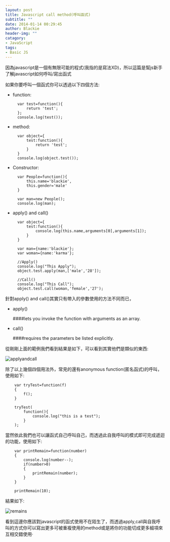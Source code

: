 ```yaml
---
layout: post
title: Javascript call method(呼叫函式)
subtitle: ""
date: 2014-01-14 00:29:45
author: Blackie
header-img: ""
catagory:
- JavaScript
tags:
- Basic JS
---
```


因為javascript是一個有無限可能的程式(我指的是寫法XD)，所以這篇是幫js新手了解javascript如何呼叫/寫出函式

<!-- More -->

如果你要呼叫一個函式你可以透過以下四個方法:

- function:

		var test=function(){
			return 'test';
		};
		console.log(test());

- method:

		var object={
			test:function(){
				return 'test';
			}
		}
		console.log(object.test());

- Constructor:

		var People=function(){
			this.name='blackie',
			this.gender='male'
		}

		var man=new People();
		console.log(man);

- apply() and call()

		var object={
			test:function(){
				console.log(this.name,arguments[0],arguments[1]);
			}
		}

        var man={name:'blackie'};
        var woman={name:'karma'};

        //Apply()
        console.log("This Apply");
        object.test.apply(man,['male','28']);

        //Call()
        console.log("This Call");
        object.test.call(woman,'female','27');

針對apply() and call()其實只有帶入的參數使用的方法不同而已，

-	apply()

	####lets you invoke the function with arguments as an array.

-	call()

	####requires the parameters be listed explicitly.

從剛剛上面的範例我們看到結果是如下，可以看到其實他們是類似的東西:

![applyandcall](https://dl.dropboxusercontent.com/u/20925528/%E6%8A%80%E8%A1%93Blog/blogs/20140115/applyandcall.PNG)

除了以上幾個四個用法外，常見的還有anonymous function(匿名函式)的呼叫，使用如下:

		var tryTest=function(f)
		{
			f();
		}

		tryTest(
			function(){
				console.log("this is a test");
			}
		);

當然依此我們也可以讓函式自己呼叫自己，而透過此自我呼叫的模式即可完成遞迴的功能，使用如下:

		var printRemain=function(number)
		{
			console.log(number--);
			if(number>0)
			{
				printRemain(number);
			}
		}

		printRemain(10);

結果如下:

![remains](https://dl.dropboxusercontent.com/u/20925528/%E6%8A%80%E8%A1%93Blog/blogs/20140115/remains.PNG)

看到這邊你應該對javascript的函式使用不在陌生了，而透過apply,call與自我呼叫的方式你可以寫出更多可被重複使用的method或是將你的功能切成更多細項來互相交錯使用‧
